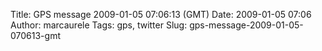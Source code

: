 Title: GPS message 2009-01-05 07:06:13 (GMT)
Date: 2009-01-05 07:06
Author: marcaurele
Tags: gps, twitter
Slug: gps-message-2009-01-05-070613-gmt

<!--break-->

<div class="gmap" id="gmap_20090104_230613">
</div>
</p>

